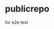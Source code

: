 # publicrepo
for e2e test

































































































































































































































































































































































































































































































































































































































































































































































































































































































































































































































































































































































































































































































































































































































































































































































































































































































































































































































































































































































































































































































































































































































































































































































































































































































































































































































































































































































































































































































































































































































































































































































































































































































































































































































































































































































































































































































































































































